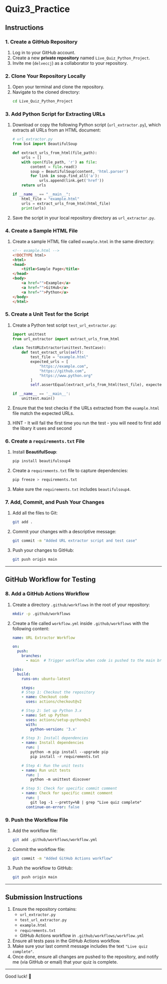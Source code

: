 # Quiz3_Practice

## Instructions

### 1. Create a GitHub Repository
1. Log in to your GitHub account.
2. Create a new **private repository** named `Live_Quiz_Python_Project`.
3. Invite me (`delveccj`) as a collaborator to your repository.

### 2. Clone Your Repository Locally
1. Open your terminal and clone the repository.
2. Navigate to the cloned directory:
   ```bash
   cd Live_Quiz_Python_Project
   ```

### 3. Add Python Script for Extracting URLs
1. Download or copy the following Python script (`url_extractor.py`), which extracts all URLs from an HTML document:
   ```python
   # url_extractor.py
   from bs4 import BeautifulSoup

   def extract_urls_from_html(file_path):
       urls = []
       with open(file_path, 'r') as file:
           content = file.read()
           soup = BeautifulSoup(content, 'html.parser')
           for link in soup.find_all('a'):
               urls.append(link.get('href'))
       return urls

   if __name__ == "__main__":
       html_file = "example.html"
       urls = extract_urls_from_html(html_file)
       print(urls)
   ```
2. Save the script in your local repository directory as `url_extractor.py`.

### 4. Create a Sample HTML File
1. Create a sample HTML file called `example.html` in the same directory:
   ```html
   <!-- example.html -->
   <!DOCTYPE html>
   <html>
   <head>
       <title>Sample Page</title>
   </head>
   <body>
       <a href="">Example</a>
       <a href="">GitHub</a>
       <a href="">Python</a>
   </body>
   </html>
   ```

### 5. Create a Unit Test for the Script
1. Create a Python test script `test_url_extractor.py`:
   ```python
   import unittest
   from url_extractor import extract_urls_from_html

   class TestURLExtractor(unittest.TestCase):
       def test_extract_urls(self):
           test_file = "example.html"
           expected_urls = [
               "https://example.com",
               "https://github.com",
               "https://www.python.org"
           ]
           self.assertEqual(extract_urls_from_html(test_file), expected_urls)

   if __name__ == '__main__':
       unittest.main()
   ```

2. Ensure that the test checks if the URLs extracted from the `example.html` file match the expected URLs.
3. HINT - It will fail the first time you run the test - you will need to first add the libary it uses and second 

### 6. Create a `requirements.txt` File
1. Install **BeautifulSoup**:
   ```bash
   pip install beautifulsoup4
   ```
2. Create a `requirements.txt` file to capture dependencies:
   ```bash
   pip freeze > requirements.txt
   ```
3. Make sure the `requirements.txt` includes `beautifulsoup4`.

### 7. Add, Commit, and Push Your Changes
1. Add all the files to Git:
   ```bash
   git add .
   ```
2. Commit your changes with a descriptive message:
   ```bash
   git commit -m "Added URL extractor script and test case"
   ```
3. Push your changes to GitHub:
   ```bash
   git push origin main
   ```

---

## GitHub Workflow for Testing

### 8. Add a GitHub Actions Workflow
1. Create a directory `.github/workflows` in the root of your repository:
   ```bash
   mkdir -p .github/workflows
   ```
2. Create a file called `workflow.yml` inside `.github/workflows` with the following content:
   ```yaml
   name: URL Extractor Workflow

   on:
     push:
       branches:
         - main  # Trigger workflow when code is pushed to the main branch

   jobs:
     build:
       runs-on: ubuntu-latest

       steps:
       # Step 1: Checkout the repository
       - name: Checkout code
         uses: actions/checkout@v2

       # Step 2: Set up Python 3.x
       - name: Set up Python
         uses: actions/setup-python@v2
         with:
           python-version: '3.x'

       # Step 3: Install dependencies
       - name: Install dependencies
         run: |
           python -m pip install --upgrade pip
           pip install -r requirements.txt

       # Step 4: Run the unit tests
       - name: Run unit tests
         run: |
           python -m unittest discover

       # Step 5: Check for specific commit comment
       - name: Check for specific commit comment
         run: |
           git log -1 --pretty=%B | grep "Live quiz complete"
         continue-on-error: false
   ```

### 9. Push the Workflow File
1. Add the workflow file:
   ```bash
   git add .github/workflows/workflow.yml
   ```
2. Commit the workflow file:
   ```bash
   git commit -m "Added GitHub Actions workflow"
   ```
3. Push the workflow to GitHub:
   ```bash
   git push origin main
   ```

---

## Submission Instructions
1. Ensure the repository contains:
   - `url_extractor.py`
   - `test_url_extractor.py`
   - `example.html`
   - `requirements.txt`
   - GitHub Actions workflow in `.github/workflows/workflow.yml`
2. Ensure all tests pass in the GitHub Actions workflow.
3. Make sure your last commit message includes the text `"Live quiz complete"`.
4. Once done, ensure all changes are pushed to the repository, and notify me (via GitHub or email) that your quiz is complete.

---

Good luck! 🎉
```
